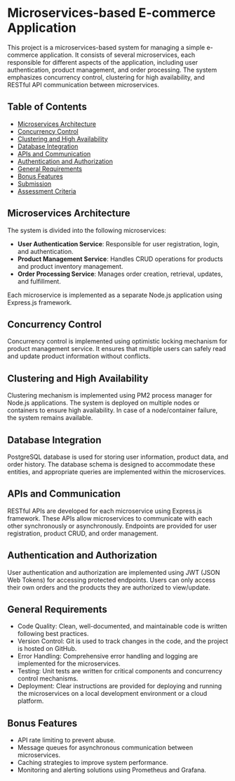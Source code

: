 # Microservices-based E-commerce Application

This project is a microservices-based system for managing a simple e-commerce application. It consists of several microservices, each responsible for different aspects of the application, including user authentication, product management, and order processing. The system emphasizes concurrency control, clustering for high availability, and RESTful API communication between microservices.

## Table of Contents

- [Microservices Architecture](#microservices-architecture)
- [Concurrency Control](#concurrency-control)
- [Clustering and High Availability](#clustering-and-high-availability)
- [Database Integration](#database-integration)
- [APIs and Communication](#apis-and-communication)
- [Authentication and Authorization](#authentication-and-authorization)
- [General Requirements](#general-requirements)
- [Bonus Features](#bonus-features)
- [Submission](#submission)
- [Assessment Criteria](#assessment-criteria)

## Microservices Architecture

The system is divided into the following microservices:

- **User Authentication Service**: Responsible for user registration, login, and authentication.
- **Product Management Service**: Handles CRUD operations for products and product inventory management.
- **Order Processing Service**: Manages order creation, retrieval, updates, and fulfillment.

Each microservice is implemented as a separate Node.js application using Express.js framework.

## Concurrency Control

Concurrency control is implemented using optimistic locking mechanism for product management service. It ensures that multiple users can safely read and update product information without conflicts.

## Clustering and High Availability

Clustering mechanism is implemented using PM2 process manager for Node.js applications. The system is deployed on multiple nodes or containers to ensure high availability. In case of a node/container failure, the system remains available.

## Database Integration

PostgreSQL database is used for storing user information, product data, and order history. The database schema is designed to accommodate these entities, and appropriate queries are implemented within the microservices.

## APIs and Communication

RESTful APIs are developed for each microservice using Express.js framework. These APIs allow microservices to communicate with each other synchronously or asynchronously. Endpoints are provided for user registration, product CRUD, and order management.

## Authentication and Authorization

User authentication and authorization are implemented using JWT (JSON Web Tokens) for accessing protected endpoints. Users can only access their own orders and the products they are authorized to view/update.

## General Requirements

- Code Quality: Clean, well-documented, and maintainable code is written following best practices.
- Version Control: Git is used to track changes in the code, and the project is hosted on GitHub.
- Error Handling: Comprehensive error handling and logging are implemented for the microservices.
- Testing: Unit tests are written for critical components and concurrency control mechanisms.
- Deployment: Clear instructions are provided for deploying and running the microservices on a local development environment or a cloud platform.

## Bonus Features

- API rate limiting to prevent abuse.
- Message queues for asynchronous communication between microservices.
- Caching strategies to improve system performance.
- Monitoring and alerting solutions using Prometheus and Grafana.
